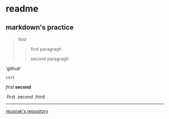 # readme
## markdown's practice

>first
>>first paragragh
>>
>>second paragragh

'github'

`ctrl`

_first_
__second__

.first .second .third

***

[reusnak's repository](https://github.com/Reusnak/Reusnak-s-note/edit/main/README.md)



